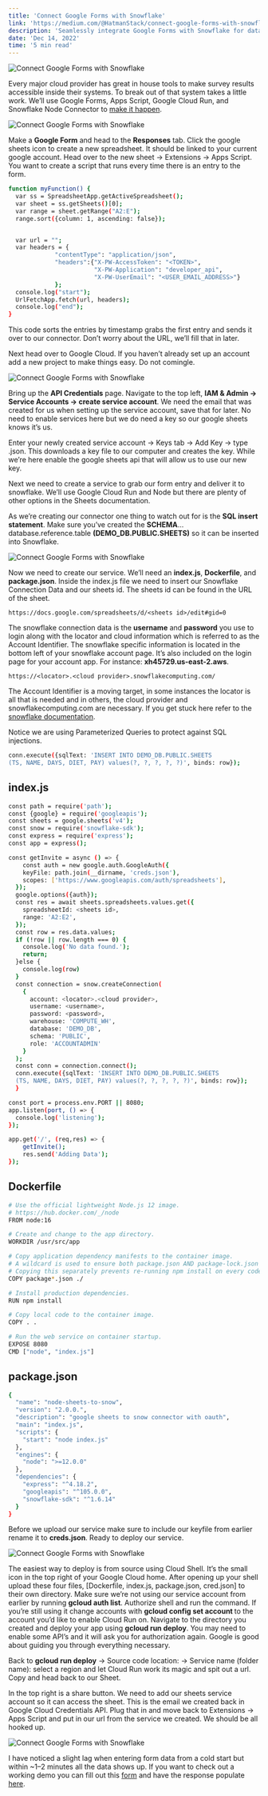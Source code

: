 ```yaml
---
title: 'Connect Google Forms with Snowflake'
link: 'https://medium.com/@HatmanStack/connect-google-forms-with-snowflake-ac8a2a6837b'
description: 'Seamlessly integrate Google Forms with Snowflake for data transfer.'
date: 'Dec 14, 2022'
time: '5 min read'
---
```


![Connect Google Forms with Snowflake](/blog/connect-google-forms-with-snowflake-1.webp)

Every major cloud provider has great in house tools to make survey results accessible inside their systems. To break out of that system takes a little work. We’ll use Google Forms, Apps Script, Google Cloud Run, and Snowflake Node Connector to <a href="https://github.com/HatmanStack/snow-node-sheets-gpc">make it happen</a>.

![Connect Google Forms with Snowflake](/blog/connect-google-forms-with-snowflake-2.gif)

Make a **Google Form** and head to the **Responses** tab. Click the google sheets icon to create a new spreadsheet. It should be linked to your current google account. Head over to the new sheet -> Extensions -> Apps Script. You want to create a script that runs every time there is an entry to the form.

```bash
function myFunction() {
  var ss = SpreadsheetApp.getActiveSpreadsheet();
  var sheet = ss.getSheets()[0];
  var range = sheet.getRange("A2:E");
  range.sort({column: 1, ascending: false});


  var url = "";
  var headers = {
             "contentType": "application/json",
             "headers":{"X-PW-AccessToken": "<TOKEN>",
                        "X-PW-Application": "developer_api",
                        "X-PW-UserEmail": "<USER_EMAIL_ADDRESS>"}
             };
  console.log("start");
  UrlFetchApp.fetch(url, headers);
  console.log("end");
}
```

This code sorts the entries by timestamp grabs the first entry and sends it over to our connector. Don’t worry about the URL, we’ll fill that in later.

Next head over to Google Cloud. If you haven’t already set up an account add a new project to make things easy. Do not comingle.

![Connect Google Forms with Snowflake](/blog/connect-google-forms-with-snowflake-3.gif)

Bring up the **API Credentials** page. Navigate to the top left, **IAM & Admin -> Service Accounts -> create service account**. We need the email that was created for us when setting up the service account, save that for later. No need to enable services here but we do need a key so our google sheets knows it’s us.

Enter your newly created service account -> Keys tab -> Add Key -> type .json. This downloads a key file to our computer and creates the key. While we’re here enable the google sheets api that will allow us to use our new key.

Next we need to create a service to grab our form entry and deliver it to snowflake. We’ll use Google Cloud Run and Node but there are plenty of other options in the Sheets documentation.

As we’re creating our connector one thing to watch out for is the **SQL insert statement**. Make sure you’ve created the **SCHEMA**…database.reference.table **(DEMO_DB.PUBLIC.SHEETS)** so it can be inserted into Snowflake.

![Connect Google Forms with Snowflake](/blog/connect-google-forms-with-snowflake-4.gif)

Now we need to create our service. We’ll need an **index.js**, **Dockerfile**, and **package.json**. Inside the index.js file we need to insert our Snowflake Connection Data and our sheets id. The sheets id can be found in the URL of the sheet.

`https://docs.google.com/spreadsheets/d/<sheets id>/edit#gid=0`

The snowflake connection data is the **username** and **password** you use to login along with the locator and cloud information which is referred to as the Account Identifier. The snowflake specific information is located in the bottom left of your snowflake account page. It’s also included on the login page for your account app. For instance: **xh45729.us-east-2.aws**.

`https://<locator>.<cloud provider>.snowflakecomputing.com/`

The Account Identifier is a moving target, in some instances the locator is all that is needed and in others, the cloud provider and snowflakecomputing.com are necessary. If you get stuck here refer to the <a href="https://docs.snowflake.com/en/user-guide/admin-account-identifier">snowflake documentation</a>.

Notice we are using Parameterized Queries to protect against SQL injections.

```bash
conn.execute({sqlText: 'INSERT INTO DEMO_DB.PUBLIC.SHEETS
(TS, NAME, DAYS, DIET, PAY) values(?, ?, ?, ?, ?)', binds: row});
```

## index.js

```bash
const path = require('path');
const {google} = require('googleapis');
const sheets = google.sheets('v4');
const snow = require('snowflake-sdk');
const express = require('express');
const app = express();

const getInvite = async () => {
    const auth = new google.auth.GoogleAuth({
    keyFile: path.join(__dirname, 'creds.json'),
    scopes: ['https://www.googleapis.com/auth/spreadsheets'],
  });
  google.options({auth});
  const res = await sheets.spreadsheets.values.get({
    spreadsheetId: <sheets id>,
    range: 'A2:E2',
  });
  const row = res.data.values;
  if (!row || row.length === 0) {
    console.log('No data found.');
    return;
  }else {
    console.log(row)
  }
  const connection = snow.createConnection(
    {
      account: <locator>.<cloud provider>,
      username: <username>,
      password: <password>,
      warehouse: 'COMPUTE_WH',
      database: 'DEMO_DB',
      schema: 'PUBLIC',
      role: 'ACCOUNTADMIN'
    }
  );
  const conn = connection.connect();
  conn.execute({sqlText: 'INSERT INTO DEMO_DB.PUBLIC.SHEETS
  (TS, NAME, DAYS, DIET, PAY) values(?, ?, ?, ?, ?)', binds: row});
  }

const port = process.env.PORT || 8080;
app.listen(port, () => {
  console.log('listening');
});

app.get('/', (req,res) => {
    getInvite();
    res.send('Adding Data');
});
```

## Dockerfile

```bash
# Use the official lightweight Node.js 12 image.
# https://hub.docker.com/_/node
FROM node:16

# Create and change to the app directory.
WORKDIR /usr/src/app

# Copy application dependency manifests to the container image.
# A wildcard is used to ensure both package.json AND package-lock.json are copied.
# Copying this separately prevents re-running npm install on every code change.
COPY package*.json ./

# Install production dependencies.
RUN npm install 

# Copy local code to the container image.
COPY . .

# Run the web service on container startup.
EXPOSE 8080
CMD ["node", "index.js"]
```

## package.json

```bash
{
  "name": "node-sheets-to-snow",
  "version": "2.0.0.",
  "description": "google sheets to snow connector with oauth",
  "main": "index.js",
  "scripts": {
    "start": "node index.js"
  },
  "engines": {
    "node": ">=12.0.0"
  },
  "dependencies": {
    "express": "^4.18.2",
    "googleapis": "^105.0.0",
    "snowflake-sdk": "^1.6.14"
  }
}
```

Before we upload our service make sure to include our keyfile from earlier rename it to **creds.json**. Ready to deploy our service.

![Connect Google Forms with Snowflake](/blog/connect-google-forms-with-snowflake-5.gif)

The easiest way to deploy is from source using Cloud Shell. It’s the small icon in the top right of your Google Cloud home. After opening up your shell upload these four files, [Dockerfile, index.js, package.json, cred.json] to their own directory. Make sure we’re not using our service account from earlier by running **gcloud auth list**. Authorize shell and run the command. If you’re still using it change accounts with **gcloud config set account <user-account>** to the account you’d like to enable Cloud Run on. Navigate to the directory you created and deploy your app using **gcloud run deploy**. You may need to enable some API’s and it will ask you for authorization again. Google is good about guiding you through everything necessary.

Back to **gcloud run deploy** -> Source code location:<enter> -> Service name (folder name):<enter> select a region and let Cloud Run work its magic and spit out a url. Copy and head back to our Sheet.

In the top right is a share button. We need to add our sheets service account so it can access the sheet. This is the email we created back in Google Cloud Credentials API. Plug that in and move back to Extensions -> Apps Script and put in our url from the service we created. We should be all hooked up.

![Connect Google Forms with Snowflake](/blog/connect-google-forms-with-snowflake-6.gif)

I have noticed a slight lag when entering form data from a cold start but within ~1–2 minutes all the data shows up. If you want to check out a working demo you can fill out this <a href="https://docs.google.com/forms/d/e/1FAIpQLSce94QihTjunjBvYzFdalz0mYGhVS6Ngy17uRrXkqLI_Da7nA/viewform?pli=1">form</a> and have the response populate <a href="https://www.gemenielabs.com/projects/#snowflake">here</a>.